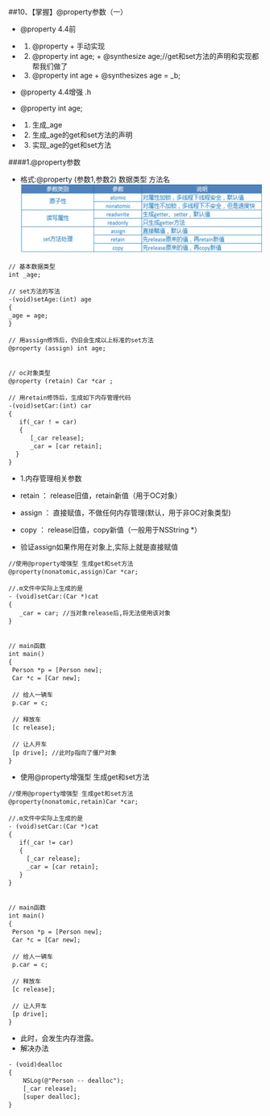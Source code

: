 ##10、【掌握】@property参数（一）
* @property 4.4前
 * 1) @property + 手动实现
 * 2) @property int age; + @synthesize age;//get和set方法的声明和实现都帮我们做了
 * 3) @property int age + @synthesizes age = _b;

* @property 4.4增强 .h
* @property int age;
 * 1) 生成_age
 * 2) 生成_age的get和set方法的声明
 * 3) 实现_age的get和set方法

####1.@property参数
* 格式:@property (参数1,参数2) 数据类型 方法名
![](image1/10.1.png)

```objc
// 基本数据类型
int _age;

// set方法的写法
-(void)setAge:(int) age
{
_age = age;
}

// 用assign修饰后，仍旧会生成以上标准的set方法
@property (assign) int age;


// oc对象类型
@property (retain) Car *car ;

// 用retain修饰后，生成如下内存管理代码
-(void)setCar:(int) car
{
   if(_car ! = car)
   {
      [_car release];
      _car = [car retain];
  }
}
```

* 1.内存管理相关参数
 * retain ： release旧值，retain新值（用于OC对象）
 * assign ： 直接赋值，不做任何内存管理(默认，用于非OC对象类型)
 * copy   ： release旧值，copy新值（一般用于NSString *）


* 验证assign如果作用在对象上,实际上就是直接赋值

```objc
//使用@property增强型 生成get和set方法
@property(nonatomic,assign)Car *car;

//.m文件中实际上生成的是
- (void)setCar:(Car *)cat
{
   _car = car; //当对象release后,将无法使用该对象
}


// main函数
int main()
{
 Person *p = [Person new];
 Car *c = [Car new];

 // 给人一辆车
 p.car = c;

 // 释放车
 [c release];

 // 让人开车
 [p drive]; //此时p指向了僵尸对象
}
```
* 使用@property增强型 生成get和set方法

```objc
//使用@property增强型 生成get和set方法
@property(nonatomic,retain)Car *car;

//.m文件中实际上生成的是
- (void)setCar:(Car *)cat
{
   if(_car != car)
   {
     [_car release];
     _car = [car retain];
   }
}


// main函数
int main()
{
 Person *p = [Person new];
 Car *c = [Car new];

 // 给人一辆车
 p.car = c;

 // 释放车
 [c release];

 // 让人开车
 [p drive];
}
```
* 此时，会发生内存泄露。
* 解决办法

```objc
- (void)dealloc
{
    NSLog(@"Person -- dealloc");
    [_car release];
    [super dealloc];
}

```


